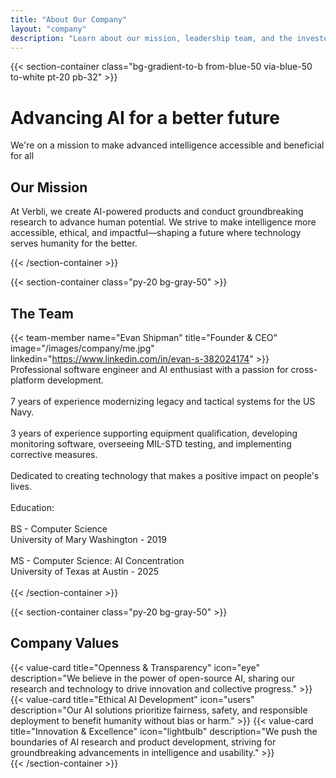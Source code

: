 ```yaml
---
title: "About Our Company"
layout: "company"
description: "Learn about our mission, leadership team, and the investors backing our vision"
---
```


{{< section-container class="bg-gradient-to-b from-blue-50 via-blue-50 to-white pt-20 pb-32" >}}
    <div class="text-center">
        <h1 class="text-4xl md:text-4xl font-bold mb-6">Advancing AI for a better future</h1>
        <p class="text-xl text-gray-600 mb-16">We're on a mission to make advanced intelligence accessible and beneficial for all</p>
        <div class="max-w-3xl mx-auto bg-white rounded-xl shadow-sm p-8">
            <h2 class="text-3xl font-bold mb-4">Our Mission</h2>
            <p class="text-xl text-gray-600">
                At Verbli, we create AI-powered products and conduct groundbreaking research to advance human potential. We strive to make intelligence more accessible, ethical, and impactful—shaping a future where technology serves humanity for the better.
            </p>
        </div>
    </div>
{{< /section-container >}}

{{< section-container class="py-20 bg-gray-50" >}}
    <div class="max-w-6xl mx-auto">
        <h2 class="text-3xl font-bold text-center mb-12">The Team</h2>
        <div class="grid grid-cols-1 md:grid-cols-2 gap-8">
            {{< team-member 
                name="Evan Shipman"
                title="Founder & CEO"
                image="/images/company/me.jpg"
                linkedin="https://www.linkedin.com/in/evan-s-382024174"
            >}}
            <div class="text-xl">
                Professional software engineer and AI enthusiast with a passion for cross-platform development.
                <br>
                <br>
                7 years of experience modernizing legacy and tactical systems for the US Navy.
                <br>
                <br>
                3 years of experience supporting equipment qualification, developing monitoring software, overseeing MIL-STD testing, and implementing corrective measures.
                <br>
                <br>
                Dedicated to creating technology that makes a positive impact on people's lives.
                <br>
                <br>
                Education:
                <br>
                <br>
                <div class="container">
                    <div class="content">
                        BS - Computer Science<br>University of Mary Washington - 2019
                    </div>
                    <br>
                    <div class="content">
                        MS - Computer Science: AI Concentration<br>University of Texas at Austin - 2025
                    </div>
                </div>
                <br>
            </div>
        </div>
    </div>
{{< /section-container >}}

{{< section-container class="py-20 bg-gray-50" >}}
    <div class="max-w-6xl mx-auto">
        <h2 class="text-3xl font-bold text-center mb-12">Company Values</h2>
        <div class="grid grid-cols-1 md:grid-cols-3 gap-8">
            {{< value-card 
                title="Openness & Transparency"
                icon="eye"
                description="We believe in the power of open-source AI, sharing our research and technology to drive innovation and collective progress."
            >}}
            {{< value-card 
                title="Ethical AI Development"
                icon="users"
                description="Our AI solutions prioritize fairness, safety, and responsible deployment to benefit humanity without bias or harm."
            >}}
            {{< value-card 
                title="Innovation & Excellence"
                icon="lightbulb"
                description="We push the boundaries of AI research and product development, striving for groundbreaking advancements in intelligence and usability."
            >}}
        </div>
    </div>
{{< /section-container >}}
